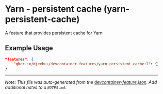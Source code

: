 
# Yarn - persistent cache (yarn-persistent-cache)

A feature that provides persistent cache for Yarn

## Example Usage

```json
"features": {
    "ghcr.io/djeebus/devcontainer-features/yarn-persistent-cache:1": {}
}
```





---

_Note: This file was auto-generated from the [devcontainer-feature.json](https://github.com/djeebus/devcontainer-features/blob/main/src/yarn-persistent-cache/devcontainer-feature.json).  Add additional notes to a `NOTES.md`._
